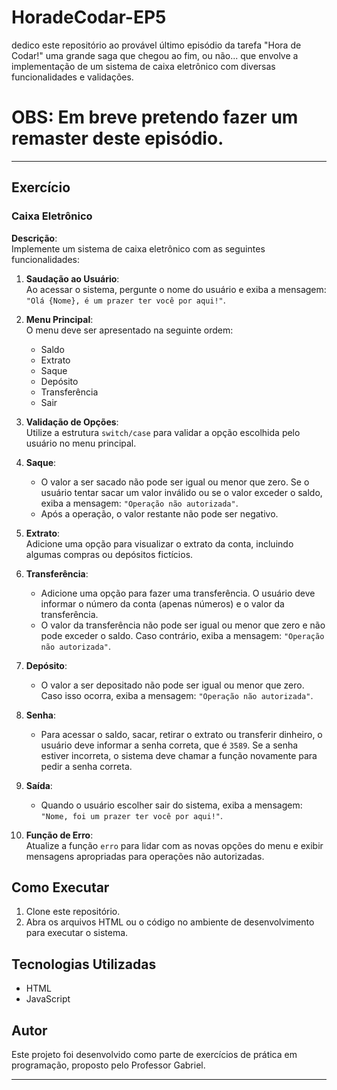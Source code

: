 # HoradeCodar-EP5
dedico este repositório ao provável último episódio da tarefa "Hora de Codar!" uma grande saga que chegou ao fim, ou não... que envolve a implementação de um sistema de caixa eletrônico com diversas funcionalidades e validações.

# OBS: Em breve pretendo fazer um remaster deste episódio.

---

## Exercício

### Caixa Eletrônico

**Descrição**:  
Implemente um sistema de caixa eletrônico com as seguintes funcionalidades:

1. **Saudação ao Usuário**:  
   Ao acessar o sistema, pergunte o nome do usuário e exiba a mensagem: `"Olá {Nome}, é um prazer ter você por aqui!"`.

2. **Menu Principal**:  
   O menu deve ser apresentado na seguinte ordem:
   - Saldo
   - Extrato
   - Saque
   - Depósito
   - Transferência
   - Sair

3. **Validação de Opções**:  
   Utilize a estrutura `switch/case` para validar a opção escolhida pelo usuário no menu principal.

4. **Saque**:  
   - O valor a ser sacado não pode ser igual ou menor que zero. Se o usuário tentar sacar um valor inválido ou se o valor exceder o saldo, exiba a mensagem: `"Operação não autorizada"`.
   - Após a operação, o valor restante não pode ser negativo.

5. **Extrato**:  
   Adicione uma opção para visualizar o extrato da conta, incluindo algumas compras ou depósitos fictícios.

6. **Transferência**:  
   - Adicione uma opção para fazer uma transferência. O usuário deve informar o número da conta (apenas números) e o valor da transferência.
   - O valor da transferência não pode ser igual ou menor que zero e não pode exceder o saldo. Caso contrário, exiba a mensagem: `"Operação não autorizada"`.

7. **Depósito**:  
   - O valor a ser depositado não pode ser igual ou menor que zero. Caso isso ocorra, exiba a mensagem: `"Operação não autorizada"`.

8. **Senha**:  
   - Para acessar o saldo, sacar, retirar o extrato ou transferir dinheiro, o usuário deve informar a senha correta, que é `3589`. Se a senha estiver incorreta, o sistema deve chamar a função novamente para pedir a senha correta.

9. **Saída**:  
   - Quando o usuário escolher sair do sistema, exiba a mensagem: `"Nome, foi um prazer ter você por aqui!"`.

10. **Função de Erro**:  
    Atualize a função `erro` para lidar com as novas opções do menu e exibir mensagens apropriadas para operações não autorizadas.

## Como Executar
1. Clone este repositório.
2. Abra os arquivos HTML ou o código no ambiente de desenvolvimento para executar o sistema.

## Tecnologias Utilizadas
- HTML
- JavaScript

## Autor
Este projeto foi desenvolvido como parte de exercícios de prática em programação, proposto pelo Professor Gabriel.

---
